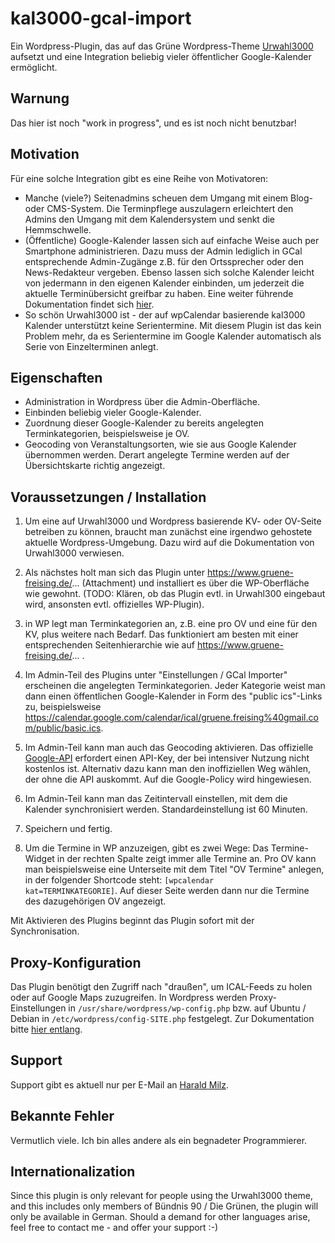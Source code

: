 # kal3000-gcal-import

Ein Wordpress-Plugin, das auf das Grüne Wordpress-Theme <a href="http://kre8tiv.de/urwahl3000/">Urwahl3000</a> aufsetzt und eine Integration beliebig vieler öffentlicher Google-Kalender ermöglicht.   
  
## Warnung

Das hier ist noch "work in progress", und es ist noch nicht benutzbar!   

## Motivation

Für eine solche Integration gibt es eine Reihe von Motivatoren:

* Manche (viele?) Seitenadmins scheuen dem Umgang mit einem Blog- oder CMS-System. Die Terminpflege auszulagern erleichtert den Admins den Umgang mit dem Kalendersystem und senkt die Hemmschwelle. 
* (Öffentliche) Google-Kalender lassen sich auf einfache Weise auch per Smartphone administrieren. Dazu muss der Admin lediglich in GCal entsprechende Admin-Zugänge z.B. für den Ortssprecher oder den News-Redakteur vergeben. Ebenso lassen sich solche Kalender leicht von jedermann in den eigenen Kalender einbinden, um jederzeit die aktuelle Terminübersicht greifbar zu haben. Eine weiter führende Dokumentation findet sich <a href="https://www.gruene-freising.de/... ">hier</a>. 
* So schön Urwahl3000 ist - der auf wpCalendar basierende kal3000 Kalender unterstützt keine Serientermine. Mit diesem Plugin ist das kein Problem mehr, da es Serientermine im Google Kalender automatisch als Serie von Einzelterminen anlegt.

## Eigenschaften

* Administration in Wordpress über die Admin-Oberfläche.
* Einbinden beliebig vieler Google-Kalender.
* Zuordnung dieser Google-Kalender zu bereits angelegten Terminkategorien, beispielsweise je OV.
* Geocoding von Veranstaltungsorten, wie sie aus Google Kalender übernommen werden. Derart angelegte Termine werden auf der Übersichtskarte richtig angezeigt.


## Voraussetzungen / Installation

1. Um eine auf Urwahl3000 und Wordpress basierende KV- oder OV-Seite betreiben zu können, braucht man zunächst eine irgendwo gehostete aktuelle Wordpress-Umgebung. Dazu wird auf die Dokumentation von Urwahl3000 verwiesen.

2. Als nächstes holt man sich das Plugin unter https://www.gruene-freising.de/... (Attachment) und installiert es über die WP-Oberfläche wie gewohnt. (TODO: Klären, ob das Plugin evtl. in Urwahl300 eingebaut wird, ansonsten evtl. offizielles WP-Plugin). 

3. in WP legt man Terminkategorien an, z.B. eine pro OV und eine für den KV, plus weitere nach Bedarf. Das funktioniert am besten mit einer entsprechenden Seitenhierarchie wie auf https://www.gruene-freising.de/... . 

4. Im Admin-Teil des Plugins unter "Einstellungen / GCal Importer" erscheinen die angelegten Terminkategorien. Jeder Kategorie weist man dann einen öffentlichen Google-Kalender in Form des "public ics"-Links zu, beispielsweise <a href="https://calendar.google.com/calendar/ical/gruene.freising%40gmail.com/public/basic.ics">https://calendar.google.com/calendar/ical/gruene.freising%40gmail.com/public/basic.ics</a>. 

5. Im Admin-Teil kann man auch das Geocoding aktivieren. Das offizielle <a href="https://developers.google.com/maps/documentation/geocoding/start">Google-API</a> erfordert einen API-Key, der bei intensiver Nutzung nicht kostenlos ist. Alternativ dazu kann man den inoffiziellen Weg wählen, der ohne die API auskommt. Auf die Google-Policy wird hingewiesen.

6. Im Admin-Teil kann man das Zeitintervall einstellen, mit dem die Kalender synchronisiert werden. Standardeinstellung ist 60 Minuten.

7. Speichern und fertig.

8. Um die Termine in WP anzuzeigen, gibt es zwei Wege: Das Termine-Widget in der rechten Spalte zeigt immer alle Termine an. Pro OV kann man beispielsweise eine Unterseite mit dem Titel "OV Termine" anlegen, in der folgender Shortcode steht: <code>[wpcalendar kat=TERMINKATEGORIE]</code>. Auf dieser Seite werden dann nur die Termine des dazugehörigen OV angezeigt.

Mit Aktivieren des Plugins beginnt das Plugin sofort mit der Synchronisation.

## Proxy-Konfiguration

Das Plugin benötigt den Zugriff nach "draußen", um ICAL-Feeds zu holen oder auf Google Maps zuzugreifen. In Wordpress werden Proxy-Einstellungen in <code>/usr/share/wordpress/wp-config.php</code> bzw. auf Ubuntu / Debian in <code>/etc/wordpress/config-SITE.php</code> festgelegt. Zur Dokumentation bitte <a href="https://developer.wordpress.org/reference/classes/wp_http_proxy/">hier entlang</a>. 

## Support

Support gibt es aktuell nur per E-Mail an <a href="mailto:obfuscated-mail@example.com">Harald Milz</a>.

## Bekannte Fehler

Vermutlich viele. Ich bin alles andere als ein begnadeter Programmierer. 

## Internationalization

Since this plugin is only relevant for people using the Urwahl3000 theme, and this includes only members of Bündnis 90 / Die Grünen, the plugin will only be available in German. Should a demand for other languages arise, feel free to contact me - and offer your support :-) 















